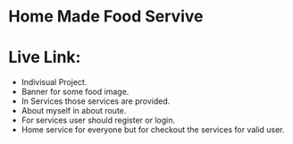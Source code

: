 # Home Made Food Servive
# Live Link: 
* Indivisual Project.
* Banner for some food image.
* In Services those services are provided.
* About myself in about route.
* For services user should register or login.
* Home service for everyone but for checkout the services for valid user.

